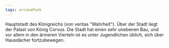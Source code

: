 ```yaml
---
tags: arcanePunk
---
```

 
Hauptstadt des Königreichs (von veritas "Wahrheit"). Über der Stadt liegt der Palast von König Corvus. Die Stadt hat einen sehr unebenen Bau, und vor allem in den ärmeren Vierteln ist es unter Jugendlichen üblich, sich über Hausdächer fortzubewegen. 